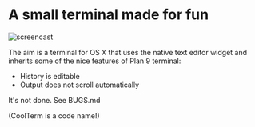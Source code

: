 A small terminal made for fun
=============================

![screencast](https://raw.github.com/alltom/coolterm/master/screencast.gif)

The aim is a terminal for OS X that uses the native text editor widget and inherits some of the nice features of Plan 9 terminal:

* History is editable
* Output does not scroll automatically

It's not done. See BUGS.md

(CoolTerm is a code name!)
